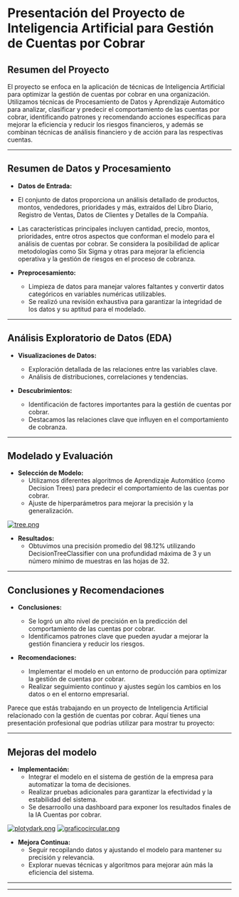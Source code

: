 # Presentación del Proyecto de Inteligencia Artificial para Gestión de Cuentas por Cobrar

## Resumen del Proyecto

El proyecto se enfoca en la aplicación de técnicas de Inteligencia Artificial para optimizar la gestión de cuentas por cobrar en una organización. Utilizamos técnicas de Procesamiento de Datos y Aprendizaje Automático para analizar, clasificar y predecir el comportamiento de las cuentas por cobrar, identificando patrones y recomendando acciones específicas para mejorar la eficiencia y reducir los riesgos financieros, y además se combinan técnicas de análisis financiero y de acción para las respectivas cuentas.

---

## Resumen de Datos y Procesamiento

- **Datos de Entrada:**
- El conjunto de datos proporciona un análisis detallado de productos, montos, vendedores, prioridades y más, extraídos del Libro Diario, Registro de Ventas, Datos de Clientes y Detalles de la Compañía.

- Las características principales incluyen cantidad, precio, montos, prioridades, entre otros aspectos que conforman el modelo para el análisis de cuentas por cobrar. Se considera la posibilidad de aplicar metodologías como Six Sigma y otras para mejorar la eficiencia operativa y la gestión de riesgos en el proceso de cobranza.

- **Preprocesamiento:**
  - Limpieza de datos para manejar valores faltantes y convertir datos categóricos en variables numéricas utilizables.
  - Se realizó una revisión exhaustiva para garantizar la integridad de los datos y su aptitud para el modelado.

---

## Análisis Exploratorio de Datos (EDA)

- **Visualizaciones de Datos:**
  - Exploración detallada de las relaciones entre las variables clave.
  - Análisis de distribuciones, correlaciones y tendencias.

- **Descubrimientos:**
  - Identificación de factores importantes para la gestión de cuentas por cobrar.
  - Destacamos las relaciones clave que influyen en el comportamiento de cobranza.

---

## Modelado y Evaluación

- **Selección de Modelo:**
  - Utilizamos diferentes algoritmos de Aprendizaje Automático (como Decision Trees) para predecir el comportamiento de las cuentas por cobrar.
  - Ajuste de hiperparámetros para mejorar la precisión y la generalización.

[![tree.png](https://i.postimg.cc/tTTNrpfJ/tree.png)](https://postimg.cc/rdB4sXq2)

- **Resultados:**
  - Obtuvimos una precisión promedio del 98.12% utilizando DecisionTreeClassifier con una profundidad máxima de 3 y un número mínimo de muestras en las hojas de 32.

---

## Conclusiones y Recomendaciones

- **Conclusiones:**
  - Se logró un alto nivel de precisión en la predicción del comportamiento de las cuentas por cobrar.
  - Identificamos patrones clave que pueden ayudar a mejorar la gestión financiera y reducir los riesgos.

- **Recomendaciones:**
  - Implementar el modelo en un entorno de producción para optimizar la gestión de cuentas por cobrar.
  - Realizar seguimiento continuo y ajustes según los cambios en los datos o en el entorno empresarial.

Parece que estás trabajando en un proyecto de Inteligencia Artificial relacionado con la gestión de cuentas por cobrar. Aquí tienes una presentación profesional que podrías utilizar para mostrar tu proyecto:

---

## Mejoras del modelo

- **Implementación:**
  - Integrar el modelo en el sistema de gestión de la empresa para automatizar la toma de decisiones.
  - Realizar pruebas adicionales para garantizar la efectividad y la estabilidad del sistema.
  - Se desarroollo una dashboard para exponer los resultados finales de la IA Cuentas por cobrar.
  
[![plotydark.png](https://i.postimg.cc/wMhGc9ZP/plotydark.png)](https://postimg.cc/2LSGCNzF)
[![graficocircular.png](https://i.postimg.cc/JhnSVVHD/graficocircular.png)](https://postimg.cc/pmwszSZR)
- **Mejora Continua:**
  - Seguir recopilando datos y ajustando el modelo para mantener su precisión y relevancia.
  - Explorar nuevas técnicas y algoritmos para mejorar aún más la eficiencia del sistema.

---


---